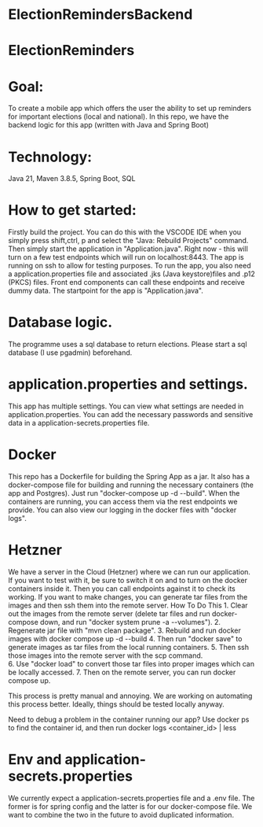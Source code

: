 # ElectionRemindersBackend
# ElectionReminders

# Goal: 
To create a mobile app which offers the user the ability to set up reminders for important elections (local and national). In this repo, we have the backend logic for this app (written with Java and Spring Boot)

# Technology: 
Java 21, Maven 3.8.5, Spring Boot, SQL 

# How to get started: 
Firstly build the project. You can do this with the VSCODE IDE when you simply press shift,ctrl, p and select the "Java: Rebuild Projects" command.
Then simply start the application in "Application.java". Right now - this will turn on a few test endpoints 
which will run on localhost:8443. The app is running on ssh to allow for testing purposes. To run the app, you also need a application.properties file and associated .jks (Java keystore)files and .p12 (PKCS) files. Front end components can call these endpoints and receive dummy data.  The startpoint for the app is "Application.java". 

# Database logic. 
The programme uses a sql database to return elections. Please start a sql database (I use pgadmin) beforehand. 

# application.properties and settings.
This app has multiple settings. You can view what settings are needed in application.properties. You can add the necessary
passwords and sensitive data in a application-secrets.properties file. 

# Docker
This repo has a Dockerfile for building the Spring App as a jar. It also has a docker-compose file for building and running
the necessary containers (the app and Postgres). Just run "docker-compose up -d --build". When the containers are running,
you can access them via the rest endpoints we provide. You can also view our logging in the docker files with "docker logs". 

# Hetzner
We have a server in the Cloud (Hetzner) where we can run our application. If you want to test with it, be sure to 
switch it on and to turn on the docker containers inside it. Then you can call endpoints against it to check its working. If you want to make changes, you can generate tar files from the images and then ssh them into the remote server. 
    How To Do This
    1. Clear out the images from the remote server (delete tar files and run docker-compose down, and run "docker system prune -a --volumes").
    2. Regenerate jar file with "mvn clean package". 
    3. Rebuild and run docker images with docker compose up -d --build
    4. Then run "docker save"  to generate images as tar files from the local running containers. 
    5. Then ssh those images into the remote server with the scp command.  
    6. Use "docker load" to convert those tar files into proper images which can be locally accessed. 
    7. Then on the remote server, you can run docker compose up. 

This process is pretty manual and annoying. We are working on automating this process better. Ideally, things should be tested locally anyway. 

Need to debug a problem in the container running our app? Use docker ps to find the container id, and then run
docker logs <container_id> | less


# Env and application-secrets.properties
We currently expect a application-secrets.properties file 
and a .env file. The former is for spring config and the latter is for our docker-compose file. We want to combine the 
two in the future to avoid duplicated information. 